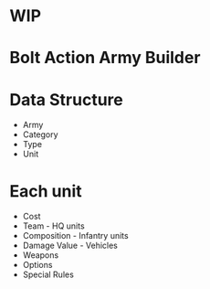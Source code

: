 # WIP
# Bolt Action Army Builder

# Data Structure
* Army
* Category
* Type
* Unit

# Each unit
* Cost
* Team - HQ units
* Composition - Infantry units
* Damage Value - Vehicles
* Weapons
* Options
* Special Rules

